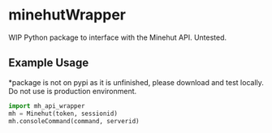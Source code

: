 # minehutWrapper

WIP Python package to interface with the Minehut API. Untested.

## Example Usage

*package is not on pypi as it is unfinished, please download and test locally. Do not use is production environment.
```py
import mh_api_wrapper
mh = Minehut(token, sessionid)
mh.consoleCommand(command, serverid)
```
